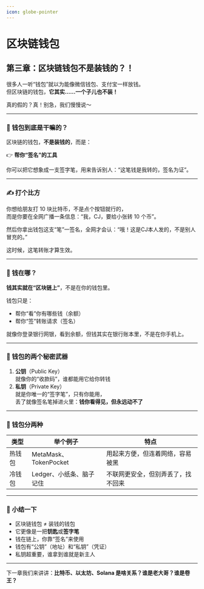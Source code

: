 ```yaml
---
icon: globe-pointer
---
```


# 区块链钱包

## 第三章：区块链钱包不是装钱的？！

很多人一听“钱包”就以为能像微信钱包、支付宝一样放钱。\
但区块链的钱包，**它其实……一个子儿也不装！**

真的假的？真！别急，我们慢慢说～

***

### 👜 钱包到底是干嘛的？

区块链的钱包，**不是装钱的**，而是：

👉 **帮你“签名”的工具**

你可以把它想象成一支签字笔，用来告诉别人：“这笔钱是我转的，签名为证”。

***

### ✍️ 打个比方

你想给朋友打 10 块比特币，不是点个按钮就行的，\
而是你要在全网广播一条信息：“我，CJ，要给小张转 10 个币”。

然后你拿出钱包这支“笔”一签名，全网才会认：“哦！这是CJ本人发的，不是别人冒充的。”

这时候，这笔转账才算生效。

***

### 🧠 钱在哪？

**钱其实就在“区块链上”**，不是在你的钱包里。

钱包只是：

* 帮你“看”你有哪些钱（余额）
* 帮你“签”转账请求（签名）

就像你登录银行网银，看到余额，但钱其实在银行账本里，不是在你手机上。

***

### 🔐 钱包的两个秘密武器

1. **公钥**（Public Key）\
   就像你的“收款码”，谁都能用它给你转钱
2. **私钥**（Private Key）\
   就是你唯一的“签字笔”，只有你能用，\
   丢了就像签名笔掉进火里：**钱你看得见，但永远动不了**

***

### 🤯 钱包分两种

| 类型  | 举个例子                 | 特点                |
| --- | -------------------- | ----------------- |
| 热钱包 | MetaMask、TokenPocket | 用起来方便，但连着网络，容易被黑  |
| 冷钱包 | Ledger、小纸条、脑子记住      | 不联网更安全，但别弄丢了，找不回来 |

***

### 🧠 小结一下

* 区块链钱包 ≠ 装钱的钱包
* 它更像是一把**钥匙**或**签字笔**
* 钱在链上，你靠“签名”来使用
* 钱包有“公钥”（地址）和“私钥”（凭证）
* 私钥超重要，谁拿到谁就是新主人

***

下一章我们来讲讲：**比特币、以太坊、Solana 是啥关系？谁是老大哥？谁是卷王？**
